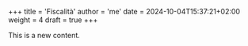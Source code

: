 +++
title = 'Fiscalità'
author = 'me'
date = 2024-10-04T15:37:21+02:00
weight = 4
draft = true
+++

This is a new content.